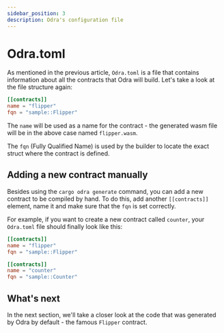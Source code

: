 ```yaml
---
sidebar_position: 3
description: Odra's configuration file
---
```


# Odra.toml

As mentioned in the previous article, `Odra.toml` is a file that contains information about all the contracts
that Odra will build. Let's take a look at the file structure again:

```toml
[[contracts]]
name = "flipper"
fqn = "sample::Flipper"
```

The `name` will be used as a name for the contract - the generated wasm file will be in the above case named
`flipper.wasm`.

The `fqn` (Fully Qualified Name) is used by the builder to locate the exact struct where
the contract is defined.

## Adding a new contract manually

Besides using the `cargo odra generate` command, you can add a new contract to be compiled by hand.
To do this, add another `[[contracts]]` element, name it and make sure that the `fqn` is set correctly.

For example, if you want to create a new contract called `counter`, your `Odra.toml` file should finally
look like this:

```toml
[[contracts]]
name = "flipper"
fqn = "sample::Flipper"

[[contracts]]
name = "counter"
fqn = "sample::Counter"
```

## What's next
In the next section, we'll take a closer look at the code that was generated by Odra by default - the famous
`Flipper` contract.
